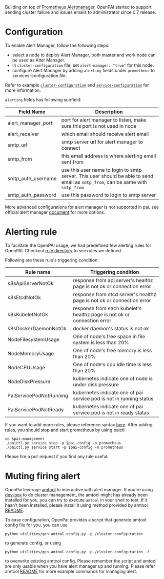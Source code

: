 Building on top of [Prometheus Alertmanager](https://prometheus.io/docs/alerting/alertmanager/),
OpenPAI started to support sending cluster failure and issues emails to administrator since 0.7
release.

# Configuration

To enable Alert Manager, follow the following steps:
* select a node to deploy Alert Manager, both master and work node can be used as Alter Manager.
* in `cluster-configuration` file, set `alert-manager: "true"` for this node.
* configure Alert Manager by adding `alerting` fields under `prometheus` to services-configuration file.

Refer to example [`cluster-configuration`](../../cluster-configuration/cluster-configuration.yaml) and
[`service-configuration`](../../cluster-configuration/services-configuration.yaml) for more
information.

`alerting` fields has following subfield:

| Field Name | Description |
| --- | --- |
| alert_manager_port | port for alert manager to listen, make sure this port is not used in node |
| alert_receiver | which email should receive alert email |
| smtp_url | smtp server url for alert manager to connect |
| smtp_from | this email address is where alerting email sent from |
| smtp_auth_username | use this user name to login to smtp server. This user should be able to send email as `smtp_from`, can be same with `smtp_from` |
| smtp_auth_password | use this password to login to smtp server |

More advanced configurations for alert manager is not supported in pai, see official alert manager
[document](https://prometheus.io/docs/alerting/configuration/) for more options.

# Alerting rule

To facilitate the OpenPAI usage, we had predefined few alerting rules for OpenPAI.
Checkout [rule directory](../prometheus-alert) to see rules we defined.

Following are these rule's triggering condition:

| Rule name | Triggering condition |
| --- | --- |
| k8sApiServerNotOk | response from api server's healthz page is not ok or connection error |
| k8sEtcdNotOk | response from etcd server's healthz page is not ok or connection error |
| k8sKubeletNotOk | response from each kubelet's healthz page is not ok or connection error |
| k8sDockerDaemonNotOk | docker daemon's status is not ok |
| NodeFilesystemUsage | One of node's free space in file system is less than 20% |
| NodeMemoryUsage | One of node's free memory is less than 20% |
| NodeCPUUsage | One of node's cpu idle time is less than 20% |
| NodeDiskPressure | kubernetes indicate one of node is under disk pressure |
| PaiServicePodNotRunning | kubernetes indicate one of pai service pod is not in running status |
| PaiServicePodNotReady | kubernetes indicate one of pai service pod is not in ready status |

If you want to add more rules, please reference syntax
[here](https://prometheus.io/docs/prometheus/latest/configuration/alerting_rules/).
After adding rules, you should stop and start prometheus by using paictl

```
cd $pai-management
./paictl.py service stop -p $pai-config -n prometheus
./paictl.py service start -p $pai-config -n prometheus
```

Please fire a pull request if you find any rule useful.

# Muting firing alert

OpenPai leverage [amtool](https://github.com/prometheus/alertmanager#amtool) to interactive with
alert manager. If you're using [dev-box](../../pai-management/doc/cluster-bootup.md#c-step-0) to do
cluster management, the amtool might has already been installed for you, you can try to execute
`amtool` in your shell to test. If it hasn't been installed, please install it using method provided
by amtool [README](https://github.com/prometheus/alertmanager#install-1).

To ease configuration, OpenPai provides a script that generate amtool config file for you, you can use

```
python utilities/gen-amtool-config.py -p /cluster-configuration
```

to generate config, or using

```
python utilities/gen-amtool-config.py -p /cluster-configuration -f
```

to overwrite existing amtool config. Please remember the script and amtool are only usable when you
have alert manager up and running. Please refer amtool
[README](https://github.com/prometheus/alertmanager#examples) for more example commands for managing
alert.

